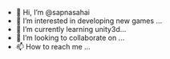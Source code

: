 - 👋 Hi, I’m @sapnasahai
- 👀 I’m interested in developing new games  ...
- 🌱 I’m currently learning unity3d...
- 💞️ I’m looking to collaborate on ...
- 📫 How to reach me ...

<!---
sapnasahai/sapnasahai is a ✨ special ✨ repository because its `README.md` (this file) appears on your GitHub profile.
You can click the Preview link to take a look at your changes.
--->

